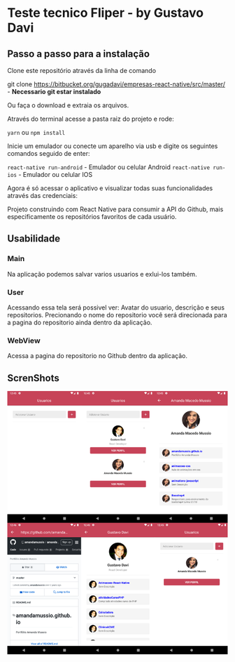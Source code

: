 # Teste tecnico Fliper - by Gustavo Davi

## Passo a passo para a instalação

Clone este repositório através da linha de comando

git clone https://bitbucket.org/gugadavi/empresas-react-native/src/master/ - **Necessario git estar instalado**

Ou faça o download e extraia os arquivos.

Através do terminal acesse a pasta raiz do projeto e rode:

`yarn` ou `npm install`

Inicie um emulador ou conecte um aparelho via usb e digite os seguintes comandos seguido de enter:

`react-native run-android` - Emulador ou celular Android
`react-native run-ios` - Emulador ou celular IOS

Agora é só acessar o aplicativo e visualizar todas suas funcionalidades através das credenciais:

Projeto construindo com React Native para consumir a API do Github, mais especificamente os repositórios favoritos de cada usuário.

## Usabilidade

### Main

Na aplicação podemos salvar varios usuarios e exlui-los também.

### User

Acessando essa tela será possivel ver: Avatar do usuario, descrição e seus repositorios. Precionando o nome do repositorio você será direcionada para a pagina do repositorio ainda dentro da aplicação.

### WebView

Acessa a pagina do repositorio no Github dentro da aplicação.

## ScrenShots

![Projeto finalizado](./src/assets/testeFliper.png)
